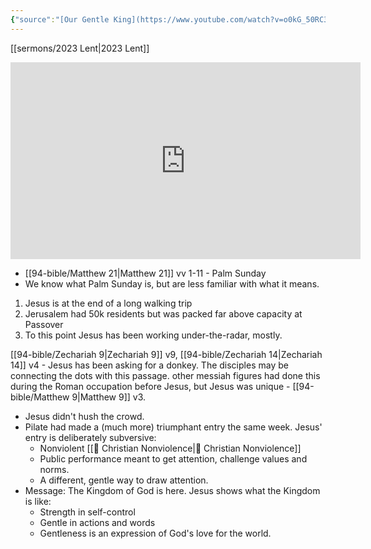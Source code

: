 ```yaml
---
{"source":"[Our Gentle King](https://www.youtube.com/watch?v=o0kG_50RC3w)","clipped":"2023-04-02","dg-publish":true,"grade":2,"context":"Personal","type":"Resource","status":"Evergreen","topic":["Sermon"],"dateCreated":"2023-08-09","permalink":"/sermons/2023-04-02-our-gentle-king/","dgPassFrontmatter":true}
---
```



[[sermons/2023 Lent\|2023 Lent]]

<iframe width="560" height="315" src="https://www.youtube.com/embed/" title="YouTube video player" frameborder="0" allow="accelerometer; autoplay; clipboard-write; encrypted-media; gyroscope; picture-in-picture" allowfullscreen></iframe>

* [[94-bible/Matthew 21\|Matthew 21]] vv 1-11 - Palm Sunday
* We know what Palm Sunday is, but are less familiar with what it means.

1. Jesus is at the end of a long walking trip
2. Jerusalem had 50k residents but was packed far above capacity at Passover
3. To this point Jesus has been working under-the-radar, mostly.

[[94-bible/Zechariah 9\|Zechariah 9]] v9, [[94-bible/Zechariah 14\|Zechariah 14]] v4 - Jesus has been asking for a donkey. The disciples may be connecting the dots with this passage. other messiah figures had done this during the Roman occupation before Jesus, but Jesus was unique - [[94-bible/Matthew 9\|Matthew 9]] v3.

* Jesus didn't hush the crowd.
* Pilate had made a (much more) triumphant entry the same week. Jesus' entry is deliberately subversive:
    * Nonviolent [[📘 Christian Nonviolence\|📘 Christian Nonviolence]]
    * Public performance meant to get attention, challenge values and norms.
    * A different, gentle way to draw attention.
* Message: The Kingdom of God is here. Jesus shows what the Kingdom is like:
    * Strength in self-control
    * Gentle in actions and words
    * Gentleness is an expression of God's love for the world.